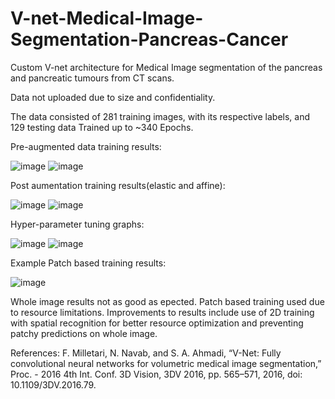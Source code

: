 # V-net-Medical-Image-Segmentation-Pancreas-Cancer
Custom V-net architecture for Medical Image segmentation of the pancreas and pancreatic tumours from CT scans. 

Data not uploaded due to size and confidentiality. 

The data consisted of 281 training images, with its respective labels, and 129 testing data
Trained up to ~340 Epochs. 

Pre-augmented data training results: 

![image](https://user-images.githubusercontent.com/43177212/114284708-c860a880-9a49-11eb-8ff0-969e2de351f5.png)
![image](https://user-images.githubusercontent.com/43177212/114284709-ca2a6c00-9a49-11eb-80c8-ba952d56ba77.png)


Post aumentation training results(elastic and affine): 

![image](https://user-images.githubusercontent.com/43177212/114284639-2345d000-9a49-11eb-9506-df25942c6681.png)
![image](https://user-images.githubusercontent.com/43177212/114284647-2b9e0b00-9a49-11eb-9ac4-cf3c59611f1c.png)

Hyper-parameter tuning graphs: 

![image](https://user-images.githubusercontent.com/43177212/114284649-32c51900-9a49-11eb-942c-bdf40b715514.png)
![image](https://user-images.githubusercontent.com/43177212/114284653-36f13680-9a49-11eb-834d-693cecf6798c.png)

Example Patch based training results:

![image](https://user-images.githubusercontent.com/43177212/114284656-407a9e80-9a49-11eb-85d7-7adbaddecaac.png)

Whole image results not as good as epected. Patch based training used due to resource limitations. Improvements to results include use of 2D training with spatial recognition for better resource optimization and preventing patchy predictions on whole image. 

References: 
F. Milletari, N. Navab, and S. A. Ahmadi, “V-Net: Fully convolutional neural networks for volumetric medical image segmentation,” Proc. - 2016 4th Int. Conf. 3D Vision, 3DV 2016, pp. 565–571, 2016, doi: 10.1109/3DV.2016.79.
